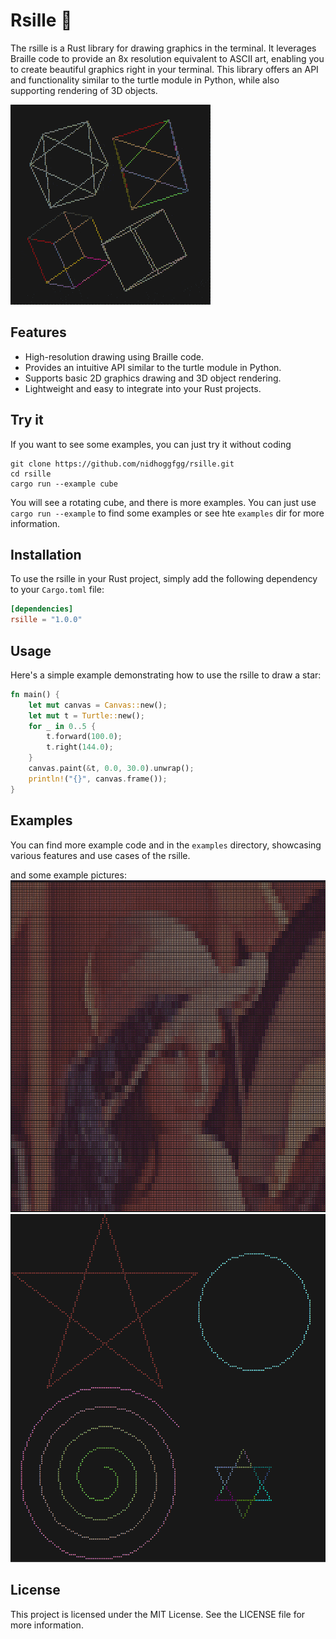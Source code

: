 # Rsille 🎨

The rsille is a Rust library for drawing graphics in the terminal.
It leverages Braille code to provide an 8x resolution equivalent to ASCII art, enabling you to create beautiful graphics right in your terminal.
This library offers an API and functionality similar to the turtle module in Python, while also supporting rendering of 3D objects.

![3d objects](https://github.com/nidhoggfgg/rsille/raw/main/imgs/objects3d.gif)

## Features

- High-resolution drawing using Braille code.
- Provides an intuitive API similar to the turtle module in Python.
- Supports basic 2D graphics drawing and 3D object rendering.
- Lightweight and easy to integrate into your Rust projects.

## Try it

If you want to see some examples, you can just try it without coding
```
git clone https://github.com/nidhoggfgg/rsille.git
cd rsille
cargo run --example cube
```

You will see a rotating cube, and there is more examples.
You can just use `cargo run --example` to find some examples or see hte `examples` dir for more information.

## Installation

To use the rsille in your Rust project, simply add the following dependency to your `Cargo.toml` file:

```toml
[dependencies]
rsille = "1.0.0"
```

## Usage

Here's a simple example demonstrating how to use the rsille to draw a star:

```rust
fn main() {
    let mut canvas = Canvas::new();
    let mut t = Turtle::new();
    for _ in 0..5 {
        t.forward(100.0);
        t.right(144.0);
    }
    canvas.paint(&t, 0.0, 30.0).unwrap();
    println!("{}", canvas.frame());
}
```

## Examples

You can find more example code and in the `examples` directory, showcasing various features and use cases of the rsille.

and some example pictures:
![lena](https://github.com/nidhoggfgg/rsille/raw/main/imgs/lena.png)
![turtle-multi](https://github.com/nidhoggfgg/rsille/raw/main/imgs/turtle-multi.png)

## License

This project is licensed under the MIT License. See the LICENSE file for more information.
